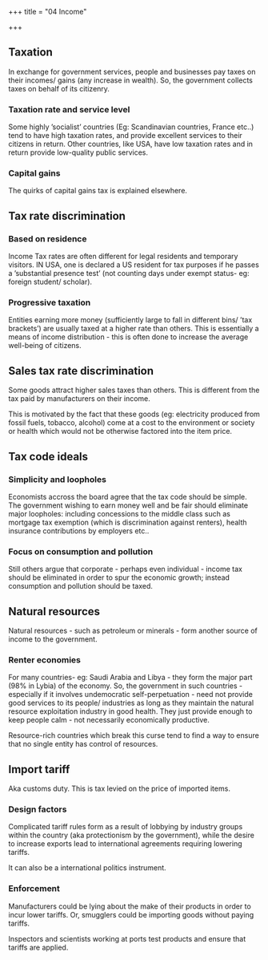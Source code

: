 +++
title = "04 Income"

+++

## Taxation

In exchange for government services, people and businesses pay taxes on their incomes/ gains (any increase in wealth). So, the government collects taxes on behalf of its citizenry.

### Taxation rate and service level

Some highly ’socialist’ countries (Eg: Scandinavian countries, France etc..) tend to have high taxation rates, and provide excellent services to their citizens in return. Other countries, like USA, have low taxation rates and in return provide low-quality public services.

### Capital gains

The quirks of capital gains tax is explained elsewhere.

## Tax rate discrimination

### Based on residence

Income Tax rates are often different for legal residents and temporary visitors. IN USA, one is declared a US resident for tax purposes if he passes a ’substantial presence test’ (not counting days under exempt status- eg: foreign student/ scholar).

### Progressive taxation

Entities earning more money (sufficiently large to fall in different bins/ ’tax brackets’) are usually taxed at a higher rate than others. This is essentially a means of income distribution - this is often done to increase the average well-being of citizens.

## Sales tax rate discrimination

Some goods attract higher sales taxes than others. This is different from the tax paid by manufacturers on their income.

This is motivated by the fact that these goods (eg: electricity produced from fossil fuels, tobacco, alcohol) come at a cost to the environment or society or health which would not be otherwise factored into the item price.

## Tax code ideals

### Simplicity and loopholes

Economists accross the board agree that the tax code should be simple. The government wishing to earn money well and be fair should eliminate major loopholes: including concessions to the middle class such as mortgage tax exemption (which is discrimination against renters), health insurance contributions by employers etc..

### Focus on consumption and pollution

Still others argue that corporate - perhaps even individual - income tax should be eliminated in order to spur the economic growth; instead consumption and pollution should be taxed.

## Natural resources

Natural resources - such as petroleum or minerals - form another source of income to the government.

### Renter economies

For many countries- eg: Saudi Arabia and Libya - they form the major part (98% in Lybia) of the economy. So, the government in such countries - especially if it involves undemocratic self-perpetuation - need not provide good services to its people/ industries as long as they maintain the natural resource exploitation industry in good health. They just provide enough to keep people calm - not necessarily economically productive.

Resource-rich countries which break this curse tend to find a way to ensure that no single entity has control of resources.

## Import tariff

Aka customs duty. This is tax levied on the price of imported items.

### Design factors

Complicated tariff rules form as a result of lobbying by industry groups within the country (aka protectionism by the government), while the desire to increase exports lead to international agreements requiring lowering tariffs.

It can also be a international politics instrument.

### Enforcement

Manufacturers could be lying about the make of their products in order to incur lower tariffs. Or, smugglers could be importing goods without paying tariffs.

Inspectors and scientists working at ports test products and ensure that tariffs are applied.
